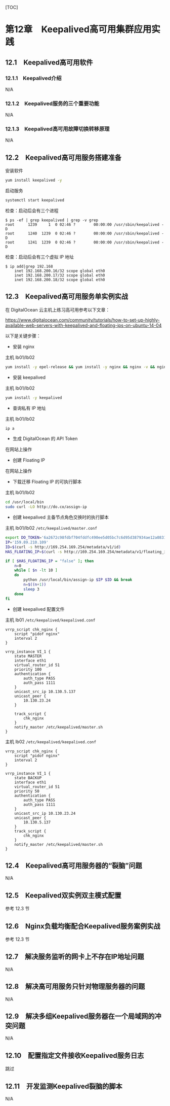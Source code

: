 [TOC]

# 第12章　Keepalived高可用集群应用实践

## 12.1　Keepalived高可用软件

### 12.1.1　Keepalived介绍

N/A

### 12.1.2　Keepalived服务的三个重要功能

N/A

### 12.1.3　Keepalived高可用故障切换转移原理

N/A

## 12.2　Keepalived高可用服务搭建准备

安装软件
```bash
yum install keepalived -y
```

启动服务
```bash
systemctl start keepalived
```

检查：启动后会有三个进程
```
$ ps -ef | grep keepalived | grep -v grep
root      1239     1  0 02:46 ?        00:00:00 /usr/sbin/keepalived -D
root      1240  1239  0 02:46 ?        00:00:00 /usr/sbin/keepalived -D
root      1241  1239  0 02:46 ?        00:00:00 /usr/sbin/keepalived -D
```

检查：启动后会有三个虚拟 IP 地址
```
$ ip add|grep 192.168
    inet 192.168.200.16/32 scope global eth0
    inet 192.168.200.17/32 scope global eth0
    inet 192.168.200.18/32 scope global eth0
```

## 12.3　Keepalived高可用服务单实例实战

在 DigitalOcean 云主机上练习高可用参考以下文章：

https://www.digitalocean.com/community/tutorials/how-to-set-up-highly-available-web-servers-with-keepalived-and-floating-ips-on-ubuntu-14-04

以下是关键步骤：

- 安装 nginx

主机 lb01/lb02
```bash
yum install -y epel-release && yum install -y nginx && nginx -v && nginx && ps -ax | grep nginx
```

- 安装 keepalived

主机 lb01/lb02
```bash
yum install -y keepalived
```

- 查询私有 IP 地址

主机 lb01/lb02
```bash
ip a
```

- 生成 DigitalOcean 的 API Token

在网站上操作

- 创建 Floating IP

在网站上操作

- 下载迁移 Floating IP 的可执行脚本

主机 lb01/lb02
```bash
cd /usr/local/bin
sudo curl -LO http://do.co/assign-ip
```

- 创建 keepalived 主备节点角色交换时的执行脚本

主机 lb01/lb02 `/etc/keepalived/master.conf`
```bash
export DO_TOKEN='6a2672c98fdbf704fddfc490ee5d05bc7c6d95d387934ae12a08316a215f2c4f'
IP='159.89.210.109'
ID=$(curl -s http://169.254.169.254/metadata/v1/id)
HAS_FLOATING_IP=$(curl -s http://169.254.169.254/metadata/v1/floating_ip/ipv4/active)

if [ $HAS_FLOATING_IP = "false" ]; then
    n=0
    while [ $n -lt 10 ]
    do
        python /usr/local/bin/assign-ip $IP $ID && break
        n=$((n+1))
        sleep 3
    done
fi
```

- 创建 keepalived 配置文件

主机 lb01 `/etc/keepalived/keepalived.conf`
```
vrrp_script chk_nginx {
    script "pidof nginx"
    interval 2
}

vrrp_instance VI_1 {
    state MASTER
    interface eth1
    virtual_router_id 51
    priority 100
    authentication {
        auth_type PASS
        auth_pass 1111
    }
    unicast_src_ip 10.130.5.137
    unicast_peer {
        10.130.23.24
    }

    track_script {
        chk_nginx
    }
    notify_master /etc/keepalived/master.sh
}
```

主机 lb02 `/etc/keepalived/keepalived.conf`
```
vrrp_script chk_nginx {
    script "pidof nginx"
    interval 2
}

vrrp_instance VI_1 {
    state BACKUP
    interface eth1
    virtual_router_id 51
    priority 50
    authentication {
        auth_type PASS
        auth_pass 1111
    }
    unicast_src_ip 10.130.23.24
    unicast_peer {
        10.130.5.137
    }
    track_script {
        chk_nginx
    } 
    notify_master /etc/keepalived/master.sh
}
```

## 12.4　Keepalived高可用服务器的“裂脑”问题

N/A

## 12.5　Keepalived双实例双主模式配置

参考 12.3 节

## 12.6　Nginx负载均衡配合Keepalived服务案例实战

参考 12.3 节

## 12.7　解决服务监听的网卡上不存在IP地址问题

N/A

## 12.8　解决高可用服务只针对物理服务器的问题

N/A

## 12.9　解决多组Keepalived服务器在一个局域网的冲突问题

N/A

## 12.10　配置指定文件接收Keepalived服务日志

跳过

## 12.11　开发监测Keepalived裂脑的脚本

N/A